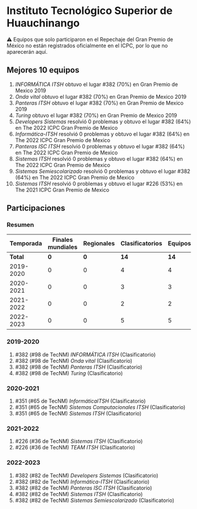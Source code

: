 # Instituto Tecnológico Superior de Huauchinango

:warning: Equipos que solo participaron en el Repechaje del Gran Premio de México no están registrados oficialmente en el ICPC, por lo que no aparecerán aquí.

## Mejores 10 equipos

1. _INFORMÁTICA ITSH_ obtuvo el lugar #382 (70%) en Gran Premio de Mexico 2019
1. _Onda vital_ obtuvo el lugar #382 (70%) en Gran Premio de Mexico 2019
1. _Panteras ITSH_ obtuvo el lugar #382 (70%) en Gran Premio de Mexico 2019
1. _Turing_ obtuvo el lugar #382 (70%) en Gran Premio de Mexico 2019
1. _Developers Sistemas_ resolvió 0 problemas y obtuvo el lugar #382 (64%) en The 2022 ICPC Gran Premio de Mexico
1. _Informática-ITSH_ resolvió 0 problemas y obtuvo el lugar #382 (64%) en The 2022 ICPC Gran Premio de Mexico
1. _Panteras ISC ITSH_ resolvió 0 problemas y obtuvo el lugar #382 (64%) en The 2022 ICPC Gran Premio de Mexico
1. _Sistemas ITSH_ resolvió 0 problemas y obtuvo el lugar #382 (64%) en The 2022 ICPC Gran Premio de Mexico
1. _Sistemas Semiescolarizado_ resolvió 0 problemas y obtuvo el lugar #382 (64%) en The 2022 ICPC Gran Premio de Mexico
1. _Sistemas ITSH_ resolvió 0 problemas y obtuvo el lugar #226 (53%) en The 2021 ICPC Gran Premio de Mexico

## Participaciones

### Resumen

| Temporada | Finales mundiales | Regionales | Clasificatorios | Equipos |
| --- | --- | --- | --- | --- |
| **Total** | **0** | **0** | **14** | **14** |
| 2019-2020 | 0 | 0 | 4 | 4 |
| 2020-2021 | 0 | 0 | 3 | 3 |
| 2021-2022 | 0 | 0 | 2 | 2 |
| 2022-2023 | 0 | 0 | 5 | 5 |

### 2019-2020

1. #382 (#98 de TecNM) _INFORMÁTICA ITSH_ (Clasificatorio)
1. #382 (#98 de TecNM) _Onda vital_ (Clasificatorio)
1. #382 (#98 de TecNM) _Panteras ITSH_ (Clasificatorio)
1. #382 (#98 de TecNM) _Turing_ (Clasificatorio)

### 2020-2021

1. #351 (#65 de TecNM) _InformáticaITSH_ (Clasificatorio)
1. #351 (#65 de TecNM) _Sistemas Computacionales ITSH_ (Clasificatorio)
1. #351 (#65 de TecNM) _Sistemas ITSH_ (Clasificatorio)

### 2021-2022

1. #226 (#36 de TecNM) _Sistemas ITSH_ (Clasificatorio)
1. #226 (#36 de TecNM) _TEAM ITSH_ (Clasificatorio)

### 2022-2023

1. #382 (#82 de TecNM) _Developers Sistemas_ (Clasificatorio)
1. #382 (#82 de TecNM) _Informática-ITSH_ (Clasificatorio)
1. #382 (#82 de TecNM) _Panteras ISC ITSH_ (Clasificatorio)
1. #382 (#82 de TecNM) _Sistemas ITSH_ (Clasificatorio)
1. #382 (#82 de TecNM) _Sistemas Semiescolarizado_ (Clasificatorio)



